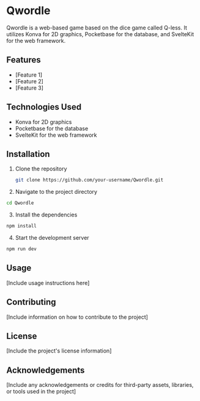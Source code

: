 # Qwordle

Qwordle is a web-based game based on the dice game called Q-less. It utilizes Konva for 2D graphics, Pocketbase for the database, and SvelteKit for the web framework.

## Features
- [Feature 1]
- [Feature 2]
- [Feature 3]

## Technologies Used
- Konva for 2D graphics
- Pocketbase for the database
- SvelteKit for the web framework

## Installation
1. Clone the repository
   ```sh
   git clone https://github.com/your-username/Qwordle.git
   ```
2. Navigate to the project directory

```sh
cd Qwordle
```
3. Install the dependencies

```sh
npm install
```
4. Start the development server

```sh
npm run dev
```


## Usage
[Include usage instructions here]

## Contributing
[Include information on how to contribute to the project]

## License
[Include the project's license information]

## Acknowledgements
[Include any acknowledgements or credits for third-party assets, libraries, or tools used in the project]
